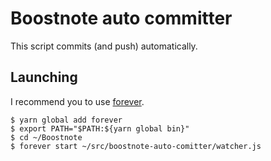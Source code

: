 # Boostnote auto committer
This script commits (and push) automatically.

## Launching
I recommend you to use [forever](https://github.com/foreverjs/forever).

```
$ yarn global add forever
$ export PATH="$PATH:${yarn global bin}"
$ cd ~/Boostnote
$ forever start ~/src/boostnote-auto-comitter/watcher.js
```
